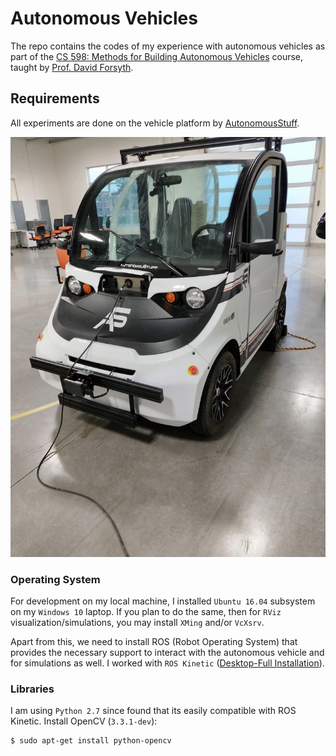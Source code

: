 # Autonomous Vehicles

The repo contains the codes of my experience with autonomous vehicles as part of the [CS 598: Methods for Building Autonomous Vehicles](http://luthuli.cs.uiuc.edu/~daf/courses/MAAV-2020/598-2020-home.html) course, taught by [Prof. David Forsyth](http://luthuli.cs.uiuc.edu/~daf/).

## Requirements

All experiments are done on the vehicle platform by [AutonomousStuff](https://autonomoustuff.com/).

![](autonomous_vehicle.jpg)

### Operating System

For development on my local machine, I installed ```Ubuntu 16.04``` subsystem on my ```Windows 10``` laptop. If you plan to do the same, then for ```RViz``` visualization/simulations, you may install ```XMing``` and/or ```VcXsrv```.

Apart from this, we need to install ROS (Robot Operating System) that provides the necessary support to interact with the autonomous vehicle and for simulations as well. I worked with ```ROS Kinetic``` ([Desktop-Full Installation](http://wiki.ros.org/kinetic/Installation/Ubuntu)).

### Libraries

I am using ```Python 2.7``` since found that its easily compatible with ROS Kinetic. Install OpenCV (```3.3.1-dev```):

```commandline
$ sudo apt-get install python-opencv
```

